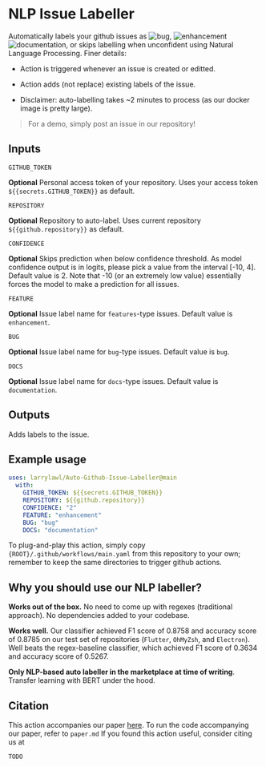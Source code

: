 # NLP Issue Labeller
Automatically labels your github issues as ![bug](https://img.shields.io/badge/-bug-f00.svg), ![enhancement](https://img.shields.io/badge/-enhancement-32a4a8.svg) 
![documentation](https://img.shields.io/badge/-Documentation-informational), or skips labelling when unconfident using Natural Language Processing. Finer details:

- Action is triggered whenever an issue is created or editted. 
  
- Action adds (not replace) existing labels of the issue. 

- Disclaimer: auto-labelling takes ~2 minutes to process (as our docker image is pretty large).

> For a demo, simply post an issue in our repository!

## Inputs
`GITHUB_TOKEN`

**Optional** Personal access token of your repository. Uses your access token `${{secrets.GITHUB_TOKEN}}` as default.

`REPOSITORY`

**Optional** Repository to auto-label. Uses current repository `${{github.repository}}` as default.

`CONFIDENCE`

**Optional** Skips prediction when below confidence threshold. 
As model confidence output is in logits, please pick a value from the interval [-10, 4]. Default value is 2.
Note that -10 (or an extremely low value) essentially forces the model to make a prediction for all issues.

`FEATURE`

**Optional** Issue label name for `features`-type issues. Default value is `enhancement`.  

`BUG`

**Optional** Issue label name for `bug`-type issues. Default value is `bug`.  

`DOCS`

**Optional** Issue label name for `docs`-type issues. Default value is `documentation`.  

## Outputs
Adds labels to the issue.

## Example usage
```yaml
uses: larrylawl/Auto-Github-Issue-Labeller@main
  with:
    GITHUB_TOKEN: ${{secrets.GITHUB_TOKEN}}
    REPOSITORY: ${{github.repository}} 
    CONFIDENCE: "2"
    FEATURE: "enhancement"
    BUG: "bug"
    DOCS: "documentation"
```

To plug-and-play this action, simply copy `{ROOT}/.github/workflows/main.yaml` from this repository to your own;
remember to keep the same directories to trigger github actions.

## Why you should use our NLP labeller?

**Works out of the box.** No need to come up with regexes (traditional approach). No dependencies added to your codebase.

**Works well.** Our classifier achieved F1 score of 0.8758 and accuracy score of 0.8785 on our test set of repositories (`Flutter`, `OhMyZsh`, and `Electron`).
Well beats the regex-baseline classifier, which achieved F1 score of 0.3634 and accuracy score of 0.5267.

**Only NLP-based auto labeller in the marketplace at time of writing**. Transfer learning with BERT under the hood.

## Citation
This action accompanies our paper [here](TODO). To run the code accompanying our paper, refer to
`paper.md` If you found this action useful, consider citing us at 
```
TODO
```

